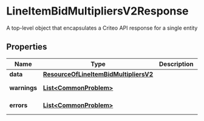 

# LineItemBidMultipliersV2Response

A top-level object that encapsulates a Criteo API response for a single entity

## Properties

| Name | Type | Description | Notes |
|------------ | ------------- | ------------- | -------------|
|**data** | [**ResourceOfLineItemBidMultipliersV2**](ResourceOfLineItemBidMultipliersV2.md) |  |  [optional] |
|**warnings** | [**List&lt;CommonProblem&gt;**](CommonProblem.md) |  |  [optional] [readonly] |
|**errors** | [**List&lt;CommonProblem&gt;**](CommonProblem.md) |  |  [optional] [readonly] |




